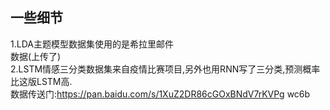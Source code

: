 一些细节  
---------------------------------------------  
1.LDA主题模型数据集使用的是希拉里邮件  
数据(上传了)  
2.LSTM情感三分类数据集来自疫情比赛项目,另外也用RNN写了三分类,预测概率比这版LSTM高.  
数据传送门:https://pan.baidu.com/s/1XuZ2DR86cGOxBNdV7rKVPg  wc6b
